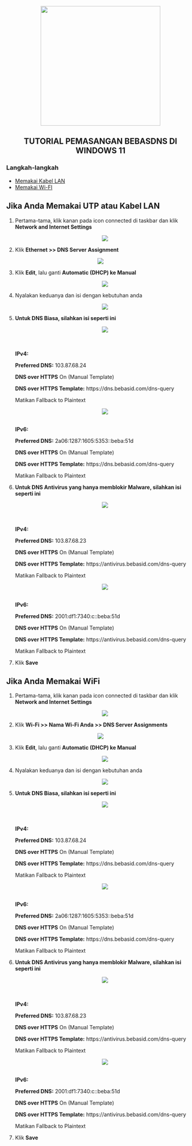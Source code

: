 <p align="center">
  <img src="https://github.com/bebasid/bebasdns/assets/115700386/831c4e54-7b65-4dfa-b434-5b9ea97fe391" width="320px"><br>
</p>

<h2 align="center">TUTORIAL PEMASANGAN BEBASDNS DI WINDOWS 11</h2>

### Langkah-langkah
-  [Memakai Kabel LAN](#jika-anda-memakai-utp-atau-kabel-lan)
-  [Memakai Wi-FI](#jika-anda-memakai-wifi)

## Jika Anda Memakai UTP atau Kabel LAN
1. Pertama-tama, klik kanan pada icon connected di taskbar dan klik **Network and Internet Settings**

   <p align="center">
     <img src="https://github.com/bebasid/bebasdns/assets/115700386/86d88203-6de3-434c-aac2-c096936d77f3">
   </p>

2.  Klik **Ethernet >> DNS Server Assignment**
 
   <p align="center">
     <img src="https://github.com/bebasid/bebasdns/assets/115700386/508c254b-90c0-4c8d-9648-9488209ff387">
   </p>

3. Klik **Edit**, lalu ganti **Automatic (DHCP) ke Manual**
 
   <p align="center">
     <img src="https://github.com/bebasid/bebasdns/assets/115700386/aba9fc2f-4cfc-457d-82b1-0f5eeb33d26b">
   </p>

4. Nyalakan keduanya dan isi dengan kebutuhan anda
 
   <p align="center">
     <img src="https://github.com/bebasid/bebasdns/assets/115700386/edb2970e-d3d3-4e6e-aae0-64d302cea45e">
   </p>

5. **Untuk DNS Biasa, silahkan isi seperti ini**
 
   <p align="center">
     <img src="https://github.com/bebasid/bebasdns/assets/115700386/68d99f92-1083-4a5e-8d56-7578e2496187">
   </p>
   
   <br><br><b>IPv4:</b>
   <p align="center">
     <p><b>Preferred DNS:</b> 103.87.68.24</p>
     <p><b>DNS over HTTPS</b> On (Manual Template)</p>
     <p><b>DNS over HTTPS Template:</b> https://dns.bebasid.com/dns-query</p>
     <p>Matikan Fallback to Plaintext</p>
   </p>

   <p align="center">
     <img src="https://github.com/bebasid/bebasdns/assets/115700386/ba14635f-0aae-4b7a-bee7-83871b1b6596">
   </p>

   <br><b>IPv6:</b>
   <p align="center">
     <p><b>Preferred DNS:</b> 2a06:1287:1605:5353::beba:51d</p>
     <p><b>DNS over HTTPS</b> On (Manual Template)</p>
     <p><b>DNS over HTTPS Template:</b> https://dns.bebasid.com/dns-query</p>
     <p>Matikan Fallback to Plaintext</p>
   </p>

6. **Untuk DNS Antivirus yang hanya memblokir Malware, silahkan isi seperti ini**
 
   <p align="center">
     <img src="https://github.com/bebasid/bebasdns/assets/115700386/596e7a00-b537-4d03-a4a2-1ab17f31d23d">
   </p>

   <br><br><b>IPv4:</b>
   <p align="center">
     <p><b>Preferred DNS:</b> 103.87.68.23</p>
     <p><b>DNS over HTTPS</b> On (Manual Template)</p>
     <p><b>DNS over HTTPS Template:</b> https://antivirus.bebasid.com/dns-query</p>
     <p>Matikan Fallback to Plaintext</p>
   </p>

   <p align="center">
     <img src="https://github.com/bebasid/bebasdns/assets/115700386/aa7b07b7-bfc6-4e28-8684-b03d238b5538">
   </p>

   <br><b>IPv6:</b>
   <p align="center">
     <p><b>Preferred DNS:</b> 2001:df1:7340:c::beba:51d</p>
     <p><b>DNS over HTTPS</b> On (Manual Template)</p>
     <p><b>DNS over HTTPS Template:</b> https://antivirus.bebasid.com/dns-query</p>
     <p>Matikan Fallback to Plaintext</p>
   </p>

7. Klik **Save**


## Jika Anda Memakai WiFi
1. Pertama-tama, klik kanan pada icon connected di taskbar dan klik **Network and Internet Settings**

   <p align="center">
     <img src="https://github.com/bebasid/bebasdns/assets/115700386/953b2e07-a62b-4820-8574-2c0f37ac0ed9">
   </p>

2.  Klik **Wi-Fi >> Nama Wi-Fi Anda >> DNS Server Assignments**
 
   <p align="center">
     <img src="https://github.com/bebasid/bebasdns/assets/115700386/508c254b-90c0-4c8d-9648-9488209ff387">
   </p>

3. Klik **Edit**, lalu ganti **Automatic (DHCP) ke Manual**
 
   <p align="center">
     <img src="https://github.com/bebasid/bebasdns/assets/115700386/aba9fc2f-4cfc-457d-82b1-0f5eeb33d26b">
   </p>

4. Nyalakan keduanya dan isi dengan kebutuhan anda
 
   <p align="center">
     <img src="https://github.com/bebasid/bebasdns/assets/115700386/edb2970e-d3d3-4e6e-aae0-64d302cea45e">
   </p>

5. **Untuk DNS Biasa, silahkan isi seperti ini**
 
   <p align="center">
     <img src="https://github.com/bebasid/bebasdns/assets/115700386/68d99f92-1083-4a5e-8d56-7578e2496187">
   </p>
   
   <br><br><b>IPv4:</b>
   <p align="center">
     <p><b>Preferred DNS:</b> 103.87.68.24</p>
     <p><b>DNS over HTTPS</b> On (Manual Template)</p>
     <p><b>DNS over HTTPS Template:</b> https://dns.bebasid.com/dns-query</p>
     <p>Matikan Fallback to Plaintext</p>
   </p>

   <p align="center">
     <img src="https://github.com/bebasid/bebasdns/assets/115700386/ba14635f-0aae-4b7a-bee7-83871b1b6596">
   </p>

   <br><b>IPv6:</b>
   <p align="center">
     <p><b>Preferred DNS:</b> 2a06:1287:1605:5353::beba:51d</p>
     <p><b>DNS over HTTPS</b> On (Manual Template)</p>
     <p><b>DNS over HTTPS Template:</b> https://dns.bebasid.com/dns-query</p>
     <p>Matikan Fallback to Plaintext</p>
   </p>

6. **Untuk DNS Antivirus yang hanya memblokir Malware, silahkan isi seperti ini**
 
   <p align="center">
     <img src="https://github.com/bebasid/bebasdns/assets/115700386/596e7a00-b537-4d03-a4a2-1ab17f31d23d">
   </p>

   <br><br><b>IPv4:</b>
   <p align="center">
     <p><b>Preferred DNS:</b> 103.87.68.23</p>
     <p><b>DNS over HTTPS</b> On (Manual Template)</p>
     <p><b>DNS over HTTPS Template:</b> https://antivirus.bebasid.com/dns-query</p>
     <p>Matikan Fallback to Plaintext</p>
   </p>

   <p align="center">
     <img src="https://github.com/bebasid/bebasdns/assets/115700386/aa7b07b7-bfc6-4e28-8684-b03d238b5538">
   </p>

   <br><b>IPv6:</b>
   <p align="center">
     <p><b>Preferred DNS:</b> 2001:df1:7340:c::beba:51d</p>
     <p><b>DNS over HTTPS</b> On (Manual Template)</p>
     <p><b>DNS over HTTPS Template:</b> https://antivirus.bebasid.com/dns-query</p>
     <p>Matikan Fallback to Plaintext</p>
   </p>

7. Klik **Save**
